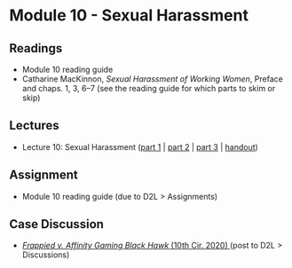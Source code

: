 # Module 10 - Sexual Harassment

## Readings

- Module 10 reading guide
- Catharine MacKinnon, *Sexual Harassment of Working Women*, Preface and chaps. 1, 3, 6–7 (see the reading guide for which parts to skim or skip)

## Lectures

- Lecture 10: Sexual Harassment ([part 1](https://youtu.be/cn2qKm5mlk4) \| [part 2](https://youtu.be/1MCJx4IQDGo) \| [part 3](https://youtu.be/Dabpdeilnz8) \| [handout](https://github.com/dingherself/phil-324/blob/main/handouts/10-sexual-harassment.md))

## Assignment

- Module 10 reading guide (due to D2L > Assignments)

## Case Discussion

- [*Frappied v. Affinity Gaming Black Hawk* (10th Cir. 2020) ](https://github.com/dingherself/phil-324/blob/main/case-discussions/05-frappied.md)(post to D2L > Discussions)